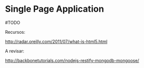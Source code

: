 # Single Page Application

#TODO

Recursos:

http://radar.oreilly.com/2011/07/what-is-html5.html

A revisar: 

http://backbonetutorials.com/nodejs-restify-mongodb-mongoose/

